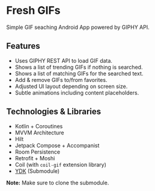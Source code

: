 # Fresh GIFs

Simple GIF seaching Android App powered by GIPHY API.

## Features

- Uses GIPHY REST API to load GIF data.
- Shows a list of trending GIFs if nothing is searched.
- Shows a list of matching GIFs for the searched text.
- Add & remove GIFs to/from favorites.
- Adjusted UI layout depending on screen size.
- Subtle animations including content placeholders.

## Technologies & Libraries 

- Kotlin + Coroutines
- MVVM Architecture
- Hilt 
- Jetpack Compose + Accompanist 
- Room Persistence
- Retrofit + Moshi
- Coil (with `coil-gif` extension library)
- [YDK](https://github.com/yasandev/ydk-android) (Submodule)

**Note:** Make sure to clone the submodule.